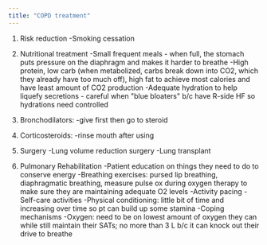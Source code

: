 ```yaml
---
title: "COPD treatment"
---
```

1) Risk reduction
-Smoking cessation

2) Nutritional treatment
-Small frequent meals - when full, the stomach puts pressure on the diaphragm and makes it harder to breathe 
-High protein, low carb (when metabolized, carbs break down into CO2, which they already have too much off), high fat to achieve most calories and have least amount of CO2 production
-Adequate hydration to help liquefy secretions - careful when &quot;blue bloaters&quot; b/c have R-side HF so hydrations need controlled

3) Bronchodilators: 
-give first then go to steroid

4) Corticosteroids: 
-rinse mouth after using

5) Surgery
-Lung volume reduction surgery
-Lung transplant

6) Pulmonary Rehabilitation
-Patient education on things they need to do to conserve energy
-Breathing exercises: pursed lip breathing, diaphragmatic breathing, measure pulse ox during oxygen therapy to make sure they are maintaining adequate O2 levels
-Activity pacing
-Self-care activities
-Physical conditioning: little bit of time and increasing over time so pt can build up some stamina
-Coping mechanisms
-Oxygen: need to be on lowest amount of oxygen they can while still maintain their SATs; no more than 3 L b/c it can knock out their drive to breathe

